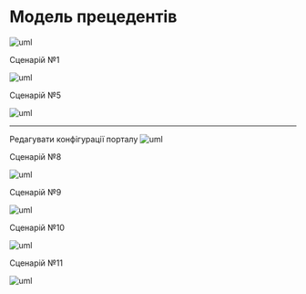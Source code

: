 # Модель прецедентів

![uml](http://www.plantuml.com/plantuml/png/XLJDRjD04BxtALRXIa6nsrjb5VN04_I6L3cjJIkviUIV6uSaHi2X8WYGaRW0uWKijuOqRfnNc7qZPhOURrnjIWuvp7xppNpVVjx3E76Z9BqCTjpJ98p40Bx8N4xbJ5uDX1kBbwaN9pi2Vtp-7HevWON2P5128Tyhv77iHJtW9oZbZC3g-4MQd8Tzm4-eu0OAM6x0Zi8WS4TXv2AapuRGEvd3gbrl0iKc-zdbnLZXrLyQUwTkx8d1mSWvFZePFXiUF1yvhyRm3GhihEJNUuvMm4p9cIicWfyCJInMn_8RbULmItq2IY6dztP0XHjcp69jOx5QbXzGqIvm3RMSewwC-8XiJNJGm58WwY_DmbrpA3MpPMQsEvKhA7Y_ba0tswPcknF7jtBDvXX8RBEslOxa5xQLRL1C17lR2DYSpx1GMzHR2OmUx3ycOWaDslnMvbHM0Ng7b1_9vJNjYYWSg6zmNmTAVGPYDzrrE22gJ9cdwXkdHJ2U3nnEWYu6NBHqaKksdhZn8V08WXhEY93lXBl7OUA9wEBrUI92luz_ulk-1jBluOSeu0uQ-0ELa9D7mj3rgtJMyWgMbDzC40jz2G9R5h36zXkapfxgWNGJDL7TCf82IuDMq50_xeBZOKstH47I2tlZCwLEL-XbOOzwKdkdQ1BdJbUvQ3rmBl1yCevX1iluSVkVMQG5VU0qopbLDGt5-mDKXAYnOqhF6nlCGADiraxlNYkTNrWkSp8mnuVOZc_yFm00)



Сценарій №1

![uml](http://www.plantuml.com/plantuml/png/hLNTRX915BxdAIRrrYYqYHU5aYRgXGzWOcACeNQnJH0Ch3U62nPClMbAKXjwerBZ2umhbEqk2wzmvetyvkmoBBkctOjEGpe_Cz_tpNVEcTtlsBMs_Ub3ez2mwhOuicg7LhiWucOwbNghQOjthKQhlLSi5aNd-BErLtfIhHnKNppRhJm-g8gNJz-M7fNodA0V96b6Bide9FrIVOmMgaSUUfwW1VsXG8t8HyybZsu4zajQOjt9nV1RVIMf70h90uWNytnJ8-MelZfz24wD1ROfpKdcmXpJ50gdD543d84mWtiEgHEW3O0Ngb4kj2iWpO0Kg5ESaggVyM9A8T260lz0XjzVMgIjYIUDEMgGY_oSRGdK6Mo2OA4SxJpKI7K2ZovPovr8ulahX1n_2MS5TB1D-270v682tOKwmPGZUEM2j_PMPBbvjfCy4El21k27SCgF7VEZ20YQW1kTtDWx2Mo6X6wEAgB1bvcG1p9G116DlXGO1W944yszONwkAFnKJXpRa7CS27090wbwuBxPZ09thERXgaPvt5shxfgTND9cj2jqlUcw0fsFteKWdtcNv4F_QxhAn6JufXp1RvP9Dm6wRZHcBvQH7u1NNpWQSu2R0rjPbangHq5aFXrTahg8jygPY-fnydgNdFtiepe3Fmy23Jypsm3jSEqmF7cuZXTdIJGecwtDbcs9zl7x8riygDThQEjewWhz3fnh2iZJofDBfXxC9CB5S3oHbZrEvTSrcwT5Oc568MiBLxSs9xcU93-B0Kc-HzQvwEcuCuZcJND1qrD3pUzgGP0ptIYaUxHdEsjFAbdrOnfTJmiAOlKIOZYiIIjI5ff7ytyFJJQJKbd4cREYZe1edcNXG1L4kjtwrRf7_tPkyQzZjpwM2_jOm2Vz7m00)



Сценарій №5

![uml](http://www.plantuml.com/plantuml/png/hLNDQXDH5DxdAIvrAxK_uA99Gq5T-02282AfdTX2J2GTDv95agdj9XW8PRgnLl45nj7OQNwcht3E6_bza_GwQL8wIYyCS-_9dE_xpi-vsTftItNt_TjAhkAKNRFhb7QSUivCbzqKohMgQrxNAhNwvihAYjdV--1ihZui5hQBJnzl51vi5yspHw_MbrUpUCYf178keGGJJ_agVVa5sq_rQDMsH8OVgA_jJ83VzGXkBHbB90E9hi4E01XhyxwHRn9fIzkmZoJ8X7mcVMqIHptun19Qz9xwiBRK0zvO_KneL7GEfA5su8L0frXdiFs0rPS1h8U8ksiaJ0YQLxb9o0E467DlywDU9kOUCmE6Jtf4jGR9YkWyfJj9XDoAP9uyPv6NL-UIQo2iR_G0U1-XEvG-S3k6dr2odXYe3Y30GmByp4Hh2uWkMH8-IJv26B2DzH2cbi4stKia7sitCz_w0hwG2TDM4g4CQEDxKdMMOQG-6--VXaQ-i5jPKhhA1Uh10708j0cyYzbw91kdkdCrdycvSLrgmtwV3BKzRHWvdKmLIDbWnmOlib_2rJCl5WtWo_oKP6Pc6YbGEnlimwPszJXTuyvS9YN8M-zgpNLCVU_DhclkbSibhBzPuq1yXhZVCfG8SkBqJxO3hP5f8LnkHXhe65wC8daGfWU9Wf5wpALTIzGutovB-HiIJ6kQfiSiJaUfa-g5EmnqRJvG7kQKyBBW970aPCXgfFJyLor32Ha-7ZOwyy3D7OQsVbiDxQN86jvy8M9-uBTusNiodqjDH-rTFhS5Klpl_G40)



------
Редагувати конфігурації порталу
![uml](http://www.plantuml.com/plantuml/png/ZPJ1ojf058NtUOf1rwPDe0j5n69VmPqWOp8KgQR5950e1JMbtHGifUYoXRv0K4E3qVWATzweTyRyyqT81hCmE7FcE-VUEwJl1tGHXFEPyO4wx-XRHeQ3DsFBV4a-6QHuGfyvr6UaqPtqXeFng-wBIM_amHz8u0Wn77W4UuZv6b829yZXmh_mhLZcIrp-ohTyHr1_XPmlKHL3ngC6eJuHCDAab35AfTjdGxwe4xnVa0RyGFuPKHT4hFXQujQ28a-_TkTJZpGPFkssF6TKfJMj8kzVk0e2Piq44waRefPYE6DyL9q47rBfTwlh6whtAk_Ogd5HFhyXGK821_JPe4iaEyDNS1LOoE7qc8_6INdj81O4PArAKv3zp_XtqRAHLqBgeRQs0Dcg_0bTKmB4zswsnisqT1T93UPHfxhARDtu_y6URz5GZh_KgfhWfT2_88TZ4HP_4ZZpg0JGv569Va8gwyuWrM1imv2WstLlkQsUt54NlcW1CKFpjjCXx6F0FDT_thMrkvOwBVzLAgHcfZIrAkMaLocQMkcGgUVCGfULOzy5iwiAGyDAXT775txM_WC0)



Сценарій №8

![uml](http://www.plantuml.com/plantuml/png/fPJFhj9G4CRtVOhp0EOA2rtSSibDTEC3k3B6NAH44wG6wiQmG9h0XeWIWYj0uWlKMgJyARp2Ds_aTmvOIwAXYIGqFUdCxvlvPjhRbdVNzDwzgLjrf-QfLyvTrMbQwlHBRqerj-6fbsxTRTuK2WNLUltUkIa-B9SgvIUFhqltAsNrzD6B1rV5gsAU74mHO8KGmJ4NSoobWoL-O2j39E9B5x6I3pWWvdMFZS86UyRmA5tnTQxqPO8mbzutwICWA45CJdnI_OG8Ep8IcHXgXp5ThN9FON5KOaqx17aqqXuYLhTZoM6gCw96H9hkYbgvQ5z9Mf6qbG6pM5UMHVftNIr-CYeXS_Z7gutu_-VLI7j4tO_IrzLgSgmnXFHer9SBJUNIc9bPq2CpaJKrf6TQ2QH3xjfed2ETHlNtUffp-z_ZQwUPPhlJqxM-O6h2Z5My6zCiKyh1E9V6FiCYn_8zju-rdAzBEwE8EVFOAF-HyN6W4EX6iILWfV0POzlA99mcV33p3VNx8EEpDy6-sBv-dYNEpDEOqVvVMHcxtBUsTKkh-KNu1G00)



Сценарій №9

![uml](http://www.plantuml.com/plantuml/png/ZPDFpj9G5CNdhE8km2WCTC0VGg8J5-3OW9HeWjH0dHW620OcHWqnC08bke3QG2YbhLiuRqVVUQ_zcZ9elZuISWkytpdtt4jdudJ7piVtmyhG6ZZorkhshN55qfCLpO4zSkIDFRJ7hMgrAfDtdwnMxLcxsMk_V55lFkcrvTNprqyVr_Ihp2tiuE8C3svo6rkuwhEQ8-RxGd_EsXVrHMrmLL_LNCrAOV-ebGOXWey0VWh_WID2aYAr8Puik4PgzaXmW6-4JmZXbjBuXHC99nnfD4GCBzDPK-Ee6o2FMgLelqawasIwrBvIrj-iS-rsIUVV1O4sdHXEKrhnPrufeRMEXCXlQgND2LFoDIQbRn_eePJ6taJFICm0BaBEalr5r9YHUp4QjqXhrBzVE_CyBPxMDBjfjZPxgWjsoS9GFc3rKxIa82R9HoGu2rrSpOpfXamJMl79xvrQD19ZjwiopSiVj3qT9gNfuRzn4YCGbh7syKztOQ89rQ80NzotyEJbzkPR7w4HX9UCBF5WqdVJ_FDU4fbSXFQ7HgN3-FdllmC0)



Сценарій №10

![uml](http://www.plantuml.com/plantuml/png/SYWkIImgAStDuSf9JIjHo4XDJ4ajubA00ZZ39Yq_hqGXEJydlyZMmC10eJYpAjNMqCpE9idEqyNAHZ_9JY7KETvKpn08ZG2DKpjEmq0Kx3d5TZIS86au3BJ00LB4CKeQX564J1K-uW9BI8W3jhd2p8sOVGRBZeYoZQLTUJupxsqC2WjuRB24Rz1umffZhF6EBsQec7A2mk5RbpMlcUlw9ehubJDu9gXGu1F5B_qTLYZ5KZ5dmebOlGHgZaySNb24EucNy34QhTaLKs5gB5kTENFT9cPVMb5ipsBQC0q9XPAlBXTgl0Mt-D1V5IfcpipAUeWJ8ZfzT6nIC0sbSXQPP1vQalAj4F8hRXH6uZbLLGy7OaLfFDeqr9BDP1lyJosCjmnRq-XJdb-S_UsYdKVx1pXgaRRAxMdWiB1_L8iYUjwx8Ed4KHupsrFQi97hxyIeIsfLs5vwWRIi8cw7P05tjdPuC46loS7EMn1Atl_bx2I_l1eUdQerlUGV)



Сценарій №11

![uml](http://www.plantuml.com/plantuml/png/jLJTQjH05BxFKnpmLkgke1VDTYce5pw084YHhKrGM3UoZJUo5sc3zKP4IkdUs5Nn1P9jwwPfcxp2cJVocpDnt21k8c9AsSnalf_vpfdPt0q7u_3row4pzFoGddk37M_iKFNObvuVZ49w5Wo3yKQdqw7T5s-yZUxTVc-x__3-Uk_MTfyUtNjwPwsBlzjhtJOuFk645ppdnE3v2v_p6UPELQndrJvdnAMAC8KXSSu51fdQK_lLYdUSj5BwfbUgFRxc32nPfVSHQbVgcA_LiN16eWcDcyHVZGuSNRNK-CpdOC0EL0nCmNEhSmYDCx35u8DM6pR9OW6cI_KUAFYgkAR6CISscN_9vL3d0OqFGC0P8Q9CI19rW52c8jh8H0yUwygl21HcJJhudnlJYsfbR3VoLqt7CoadOfQYNX043v0Pab4HY2_grkN56-tyx6yPJ_viU6AHSZpiQ9tun7Gcv7Ey7P4fHYvcIivLR1VJauQMtdADZtgtJPRLf7V0d0hckoX2kXG31UUalrQLBtKKwgqLS1jtMKiRQZDEmH292kWAlHZ0L4ENVBiMCmf2Z-JYkE7x0po_QgUxzHCNy7p96L15xPDf6Jk5qWYNipBftqEsGKyvhSxVANw1slgF9fkADZETAGVhgFaACqwNEYvuvJgRKCEj_0C0)

